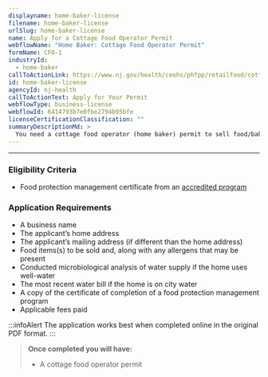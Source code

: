 ```yaml
---
displayname: home-baker-license
filename: home-baker-license
urlSlug: home-baker-license
name: Apply for a Cottage Food Operator Permit
webflowName: "Home Baker: Cottage Food Operator Permit"
formName: CFO-1
industryId:
  - home-baker
callToActionLink: https://www.nj.gov/health/ceohs/phfpp/retailfood/cottagefood.shtml
id: home-baker-license
agencyId: nj-health
callToActionText: Apply for Your Permit
webflowType: business-license
webflowId: 6414793b7e0fbe2794b95bfe
licenseCertificationClassification: ""
summaryDescriptionMd: >
  You need a cottage food operator (home baker) permit to sell food/baked goods prepared in your home. See the [application instructions](https://www.nj.gov/health/forms/cfo-1instr.pdf) and the [Department of Health code for cottage industries](https://www.nj.gov/health/ceohs/phfpp/retailfood/cottagefood.shtml#5) for important information on allowed ingredients, allergens, and labeling requirements.
---
```


---

### Eligibility Criteria

- Food protection management certificate from an [accredited program](https://www.nj.gov/health/ceohs/phfpp/retailfood/cottagefood.shtml#5:~:text=FOOD%20PROTECTION%20MANAGER%20CERTIFICATION)

### Application Requirements

- A business name
- The applicant’s home address
- The applicant’s mailing address (if different than the home address)
- Food items(s) to be sold and, along with any allergens that may be present
- Conducted microbiological analysis of water supply if the home uses well-water
- The most recent water bill if the home is on city water
- A copy of the certificate of completion of a food protection management program
- Applicable fees paid

:::infoAlert
T﻿he application works best when completed online in the original PDF format.
:::

> **Once completed you will have:**
>
> - A cottage food operator permit
